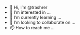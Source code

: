 - 👋 Hi, I’m @trashrer
- 👀 I’m interested in ...
- 🌱 I’m currently learning ...
- 💞️ I’m looking to collaborate on ...
- 📫 How to reach me ...

<!---
trashrer/trashrer is a ✨ special ✨ repository because its `README.md` (this file) appears on your GitHub profile.
You can click the Preview link to take a look at your changes.
--->
